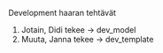 Development haaran tehtävät
1. Jotain, Didi tekee -> dev_model
2. Muuta, Janna tekee -> dev_template
